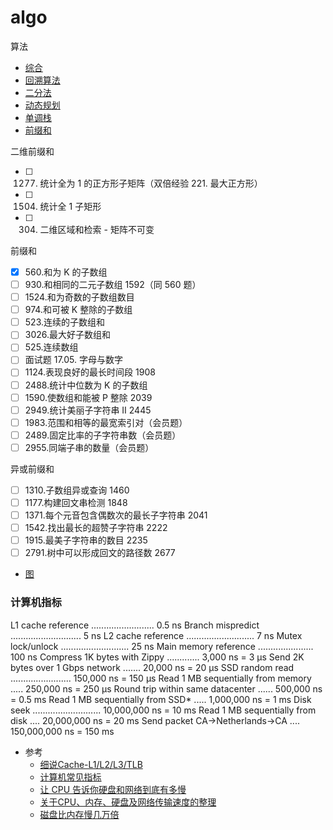 # algo
算法



* [综合](./leetcode/README.md)
* [回溯算法](./leetcode/backtrack/README.md)
* [二分法](./leetcode/dichotomy/README.md)
* [动态规划](./leetcode/dp/README.md)
* [单调栈](./leetcode/monitonicStack/README.md)
* [前缀和]()

二维前缀和
-[ ] 1277. 统计全为 1 的正方形子矩阵（双倍经验 221. 最大正方形）
-[ ] 1504. 统计全 1 子矩形
-[ ] 304. 二维区域和检索 - 矩阵不可变

前缀和
- [x] 560.和为 K 的子数组
- [ ] 930.和相同的二元子数组 1592（同 560 题）
- [ ] 1524.和为奇数的子数组数目 
- [ ] 974.和可被 K 整除的子数组
- [ ] 523.连续的子数组和
- [ ] 3026.最大好子数组和
- [ ] 525.连续数组
- [ ] 面试题 17.05. 字母与数字
- [ ] 1124.表现良好的最长时间段 1908
- [ ] 2488.统计中位数为 K 的子数组
- [ ] 1590.使数组和能被 P 整除 2039
- [ ] 2949.统计美丽子字符串 II 2445
- [ ] 1983.范围和相等的最宽索引对（会员题）
- [ ] 2489.固定比率的子字符串数（会员题）
- [ ] 2955.同端子串的数量（会员题）

异或前缀和
- [ ] 1310.子数组异或查询 1460
- [ ] 1177.构建回文串检测 1848
- [ ] 1371.每个元音包含偶数次的最长子字符串 2041
- [ ] 1542.找出最长的超赞子字符串 2222
- [ ] 1915.最美子字符串的数目 2235
- [ ] 2791.树中可以形成回文的路径数 2677

* [图](./leetcode/graph/README.md)


### 计算机指标

L1 cache reference ......................... 0.5 ns
Branch mispredict ............................ 5 ns
L2 cache reference ........................... 7 ns
Mutex lock/unlock ........................... 25 ns
Main memory reference ...................... 100 ns
Compress 1K bytes with Zippy ............. 3,000 ns  =   3 µs
Send 2K bytes over 1 Gbps network ....... 20,000 ns  =  20 µs
SSD random read ........................ 150,000 ns  = 150 µs
Read 1 MB sequentially from memory ..... 250,000 ns  = 250 µs
Round trip within same datacenter ...... 500,000 ns  = 0.5 ms
Read 1 MB sequentially from SSD* ..... 1,000,000 ns  =   1 ms
Disk seek ........................... 10,000,000 ns  =  10 ms
Read 1 MB sequentially from disk .... 20,000,000 ns  =  20 ms
Send packet CA->Netherlands->CA .... 150,000,000 ns  = 150 ms

* 参考
  * [细说Cache-L1/L2/L3/TLB](https://zhuanlan.zhihu.com/p/31875174)
  * [计算机常见指标](https://gist.github.com/hellerbarde/2843375)
  * [让 CPU 告诉你硬盘和网络到底有多慢](https://cizixs.com/2017/01/03/how-slow-is-disk-and-network/)
  * [关于CPU、内存、硬盘及网络传输速度的整理](https://superxlcr.github.io/2020/01/11/%E5%85%B3%E4%BA%8ECPU%E3%80%81%E5%86%85%E5%AD%98%E3%80%81%E7%A1%AC%E7%9B%98%E5%8F%8A%E7%BD%91%E7%BB%9C%E4%BC%A0%E8%BE%93%E9%80%9F%E5%BA%A6%E7%9A%84%E6%95%B4%E7%90%86/)
  * [磁盘比内存慢几万倍](https://xiaolincoding.com/os/1_hardware/storage.html#%E5%AD%98%E5%82%A8%E5%99%A8%E7%9A%84%E5%B1%82%E6%AC%A1%E7%BB%93%E6%9E%84)